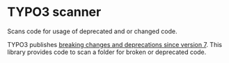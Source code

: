 TYPO3 scanner
=============

Scans code for usage of deprecated and or changed code.

TYPO3 publishes [breaking changes and deprecations since version 7](https://docs.typo3.org/typo3cms/extensions/core/stable/Index.html). This library provides code to scan a folder for broken or deprecated code.
